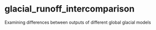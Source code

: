 # glacial_runoff_intercomparison
Examining differences between outputs of different global glacial models
